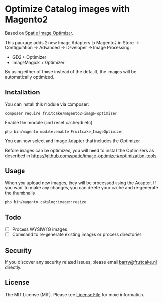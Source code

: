 # Optimize Catalog images with Magento2

Based on [Spatie Image Optimizer](https://github.com/spatie/image-optimizer).

This package adds 2 new Image Adapters to Magento2 in Store -> Configuration -> Advanced -> Developer -> Image Processing:
 - GD2 + Optimizer
 - ImageMagick + Optimizer
 
By using either of those instead of the default, the images will be automatically optimized.

## Installation

You can install this module via composer:

```bash
composer require fruitcake/magento2-image-optimizer
```

Enable the module (and reset cache/di etc)

```bash
php bin/magento module:enable Fruitcake_ImageOptimizer
```

You can now select and Image Adapter that includes the Optimizer.

Before images can be optimized, you will need to install the Optimizers as described in https://github.com/spatie/image-optimizer#optimization-tools

## Usage

When you upload new images, they will be processed using the Adapter. If you want to make any changes, you can delete your cache and re-generate the thumbnails

```bash
php bin/magento catalog:images:resize
```

## Todo

 - [ ] Process WYSIWYG images
 - [ ] Command to re-generate existing images or process directories
 
## Security

If you discover any security related issues, please email barry@fruitcake.nl directly.

## License

The MIT License (MIT). Please see [License File](LICENSE.md) for more information.